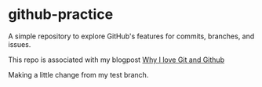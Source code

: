 # github-practice
A simple repository to explore GitHub's features for commits, branches, and issues.

This repo is associated with my blogpost [Why I love Git and Github](https://javirudolph.github.io/posts/2025-02-20-git-and-github/)

Making a little change from my test branch.

